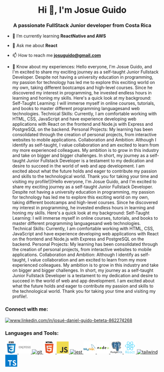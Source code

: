 <h1 align="center">Hi 👋, I'm Josue Guido</h1>
<h3 align="center">A passionate FullStack Junior developer from Costa Rica</h3>

- 🌱 I’m currently learning **ReactNative and AWS**

- 💬 Ask me about **React**

- 📫 How to reach me **josuguido@gmail.com**

- 📄 Know about my experiences: Hello everyone, I'm Josue Guido, and I'm excited to share my exciting journey as a self-taught Junior Fullstack Developer. Despite not having a university education in programming, my passion for technology has led me to explore this exciting world on my own, taking different bootcamps and high-level courses. Since he discovered my interest in programming, he invested endless hours in learning and honing my skills. Here's a quick look at my background: Self-Taught Learning: I will immerse myself in online courses, tutorials, and books to master different programming languages ​​and web technologies. Technical Skills: Currently, I am comfortable working with HTML, CSS, JavaScript and have experience developing web applications with React on the frontend and Node.js with Express and PostgreSQL on the backend. Personal Projects: My learning has been consolidated through the creation of personal projects, from interactive websites to mobile applications. Collaboration and Ambition: Although I identify as self-taught, I value collaboration and am excited to learn from my more experienced colleagues. My ambition is to grow in this industry and take on bigger and bigger challenges. In short, my journey as a self-taught Junior Fullstack Developer is a testament to my dedication and desire to succeed in the world of web and app development. I am excited about what the future holds and eager to contribute my passion and skills to the technological world. Thank you for taking your time and visiting my profile!](Hello everyone, I'm Josue Guido, and I'm excited to share my exciting journey as a self-taught Junior Fullstack Developer. Despite not having a university education in programming, my passion for technology has led me to explore this exciting world on my own, taking different bootcamps and high-level courses. Since he discovered my interest in programming, he invested endless hours in learning and honing my skills. Here's a quick look at my background: Self-Taught Learning: I will immerse myself in online courses, tutorials, and books to master different programming languages ​​and web technologies. Technical Skills: Currently, I am comfortable working with HTML, CSS, JavaScript and have experience developing web applications with React on the frontend and Node.js with Express and PostgreSQL on the backend. Personal Projects: My learning has been consolidated through the creation of personal projects, from interactive websites to mobile applications. Collaboration and Ambition: Although I identify as self-taught, I value collaboration and am excited to learn from my more experienced colleagues. My ambition is to grow in this industry and take on bigger and bigger challenges. In short, my journey as a self-taught Junior Fullstack Developer is a testament to my dedication and desire to succeed in the world of web and app development. I am excited about what the future holds and eager to contribute my passion and skills to the technological world. Thank you for taking your time and visiting my profile!.

<h3 align="left">Connect with me:</h3>
<p align="left">
<a href="https://linkedin.com/in/www.linkedin.com/in/josué-daniel-guido-beteta-862274268" target="blank"><img align="center" src="https://raw.githubusercontent.com/rahuldkjain/github-profile-readme-generator/master/src/images/icons/Social/linked-in-alt.svg" alt="www.linkedin.com/in/josué-daniel-guido-beteta-862274268" height="30" width="40" /></a>
</p>

<h3 align="left">Languages and Tools:</h3>
<p align="left"> <a href="https://www.w3schools.com/css/" target="_blank" rel="noreferrer"> <img src="https://raw.githubusercontent.com/devicons/devicon/master/icons/css3/css3-original-wordmark.svg" alt="css3" width="40" height="40"/> </a> <a href="https://expressjs.com" target="_blank" rel="noreferrer"> <img src="https://raw.githubusercontent.com/devicons/devicon/master/icons/express/express-original-wordmark.svg" alt="express" width="40" height="40"/> </a> <a href="https://git-scm.com/" target="_blank" rel="noreferrer"> <img src="https://www.vectorlogo.zone/logos/git-scm/git-scm-icon.svg" alt="git" width="40" height="40"/> </a> <a href="https://www.w3.org/html/" target="_blank" rel="noreferrer"> <img src="https://raw.githubusercontent.com/devicons/devicon/master/icons/html5/html5-original-wordmark.svg" alt="html5" width="40" height="40"/> </a> <a href="https://developer.mozilla.org/en-US/docs/Web/JavaScript" target="_blank" rel="noreferrer"> <img src="https://raw.githubusercontent.com/devicons/devicon/master/icons/javascript/javascript-original.svg" alt="javascript" width="40" height="40"/> </a> <a href="https://jestjs.io" target="_blank" rel="noreferrer"> <img src="https://www.vectorlogo.zone/logos/jestjsio/jestjsio-icon.svg" alt="jest" width="40" height="40"/> </a> <a href="https://www.mysql.com/" target="_blank" rel="noreferrer"> <img src="https://raw.githubusercontent.com/devicons/devicon/master/icons/mysql/mysql-original-wordmark.svg" alt="mysql" width="40" height="40"/> </a> <a href="https://nodejs.org" target="_blank" rel="noreferrer"> <img src="https://raw.githubusercontent.com/devicons/devicon/master/icons/nodejs/nodejs-original-wordmark.svg" alt="nodejs" width="40" height="40"/> </a> <a href="https://www.postgresql.org" target="_blank" rel="noreferrer"> <img src="https://raw.githubusercontent.com/devicons/devicon/master/icons/postgresql/postgresql-original-wordmark.svg" alt="postgresql" width="40" height="40"/> </a> <a href="https://reactjs.org/" target="_blank" rel="noreferrer"> <img src="https://raw.githubusercontent.com/devicons/devicon/master/icons/react/react-original-wordmark.svg" alt="react" width="40" height="40"/> </a> <a href="https://tailwindcss.com/" target="_blank" rel="noreferrer"> <img src="https://www.vectorlogo.zone/logos/tailwindcss/tailwindcss-icon.svg" alt="tailwind" width="40" height="40"/> </a> <a href="https://www.typescriptlang.org/" target="_blank" rel="noreferrer"> <img src="https://raw.githubusercontent.com/devicons/devicon/master/icons/typescript/typescript-original.svg" alt="typescript" width="40" height="40"/> </a> </p>

